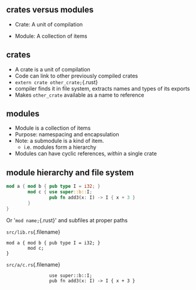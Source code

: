 ## crates versus modules

  * Crate: A unit of compilation

  * Module: A collection of items

## crates

  * A crate is a unit of compilation
  * Code can link to other previously compiled crates
  * `extern crate other_crate;`{.rust}
  * compiler finds it in file system, extracts names and types of its exports
  * Makes `other_crate` available as a name to reference

## modules

  * Module is a collection of items
  * Purpose: namespacing and encapsulation
  * Note: a submodule is a kind of item.
    * i.e. modules form a hierarchy
  * Modules can have cyclic references, *within* a single crate

## module hierarchy and file system

```rust
mod a { mod b { pub type I = i32; }
        mod c { use super::b::I;
    			pub fn add3(x: I) -> I { x + 3 }
		}
}
```

Or '`mod name;`{.rust}' and subfiles at proper paths

`src/lib.rs`{.filename}
``` {.rust}
mod a { mod b { pub type I = i32; }
        mod c;
}
```

`src/a/c.rs`{.filename}
``` {.rust}
                use super::b::I;
                pub fn add3(x: I) -> I { x + 3 }
```

